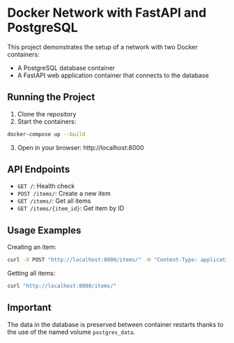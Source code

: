 # Docker Network with FastAPI and PostgreSQL

This project demonstrates the setup of a network with two Docker containers:
- A PostgreSQL database container
- A FastAPI web application container that connects to the database

## Running the Project

1. Clone the repository
2. Start the containers:

```bash
docker-compose up --build
```

3. Open in your browser: http://localhost:8000

## API Endpoints

- `GET /`: Health check
- `POST /items/`: Create a new item
- `GET /items/`: Get all items
- `GET /items/{item_id}`: Get item by ID

## Usage Examples

Creating an item:
```bash
curl -X POST "http://localhost:8000/items/" -H "Content-Type: application/json" -d '{"name": "Test item", "description": "Item description"}'
```

Getting all items:
```bash
curl "http://localhost:8000/items/"
```

## Important

The data in the database is preserved between container restarts thanks to the use of the named volume `postgres_data`.